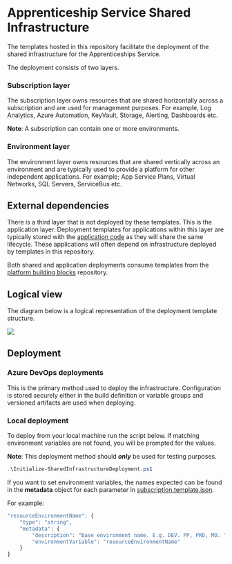 # Apprenticeship Service Shared Infrastructure

The templates hosted in this repository facilitate the deployment of the shared infrastructure for the Apprenticeships Service.

The deployment consists of two layers.

### Subscription layer
The subscription layer owns resources that are shared horizontally across a subscription and are used for management purposes. For example, Log Analytics, Azure Automation, KeyVault, Storage, Alerting, Dashboards etc.

**Note**: A subscription can contain one or more environments.

### Environment layer
The environment layer owns resources that are shared vertically across an environment and are typically used to provide a platform for other independent applications. For example; App Service Plans, Virtual Networks, SQL Servers, ServiceBus etc.

## External dependencies
There is a third layer that is not deployed by these templates. This is the application layer. Deployment templates for applications within this layer are typically stored with the [application code](https://github.com/SkillsFundingAgency/das-reservations/tree/master/azure) as they will share the same lifecycle. These applications will often depend on infrastructure deployed by templates in this repository.

Both shared and application deployments consume templates from the [platform building blocks](https://github.com/SkillsFundingAgency/das-platform-building-blocks) repository.

## Logical view
The diagram below is a logical representation of the deployment template structure.

![](ApprenticeshipsSharedInfrastructure.png)

## Deployment

### Azure DevOps deployments
This is the primary method used to deploy the infrastructure. Configuration is stored securely either in the build definition or variable groups and versioned artifacts are used when deploying.

### Local deployment
To deploy from your local machine run the script below. If matching environment variables are not found, you will be prompted for the values.

**Note**: This deployment method should ***only*** be used for testing purposes.

``` PowerShell
.\Initialize-SharedInfrastructureDeployment.ps1
```

If you want to set environment variables, the names expected can be found in the **metadata** object for each parameter in [subscription.template.json](templates/subscription.json).

For example:

``` Javascript
"resourceEnvironmentName": {
    "type": "string",
    "metadata": {
        "description": "Base environment name. E.g. DEV. PP, PRD, MO. ",
        "environmentVariable": "resourceEnvironmentName"
    }
}
```
